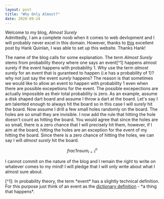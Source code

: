 ```yaml
---
layout: post
title: "Why Only Almost?"
date: 2020-09-24
---
```


Welcome to my blog, *Almost Surely* <br />
Admittedly, I am a complete noob when it comes to web devlopment and I will probably never excel in this domain. However, thanks to <a href="http://jmcglone.com/guides/github-pages/#css">this</a> excellent post by Hank Quinlan, I was able to set up this website. Thanks Hank!

The name of the blog calls for some explanation. The term *Almost Surely* stems from probability theory where one says an event[^1] happens almost surely if the event happens with probability 1. Why use the term *almost* surely for an event that is guranteed to happen (i.e has a probability of 1)? why not just say the event *surely* happens? The reason is that sometimes we would like to allow an event to happen with probability 1 even when there are possible excepetions for the event. The possible excepections are actually impossible as their total probability is zero. As an example, assume a disk shaped dart board and assume I throw a dart at the board. Let's say I am talented enough to always hit the board so in this case I will *surely* hit the board. Now assume I drill a few small holes randomly on the board. The holes are so small they are invisible. I now add the rule that hitting the hole doesn't count as hitting the board. You would agree that since the holes are so small, there is a zero chance that I will precisely hit them, however, if I aim at the board, hitting the holes are an exception for the event of my hitting the board. Since there is a zero chance of hitting the holes, we can say I will *almost surely* hit the board.

$$frac{1}{n} sum_{i=1}^{n}$$

I cannot commit on the nature of the blog and I remain the right to write on whatever comes to my mind! I will pledge that I will only write about what I almost sure about.

<p font-size: 1.2em>
[^1]: In probability theory, the term *event* has a slightly technical definition. For this purpose just think of an event as the <a href="https://dictionary.cambridge.org/dictionary/english/event"> dictionary definition</a> - *a thing that happens*. 
</p>
